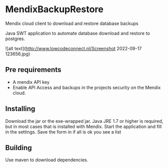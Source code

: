 # MendixBackupRestore
Mendix cloud client to download and restore database backups

Java SWT application to automate database download and restore to postgres.

![alt text](http://www.lowcodeconnect.nl/Screenshot 2022-09-17 123656.jpg)


## Pre requirements

* A mendix API key
* Enable API Access and backups in the projects security on the Mendix cloud.

## Installing
Download the jar or the exe-wrapped jar. Java JRE 1.7 or higher is required, but in most cases that is installed with Mendix.
Start the application and fill in the settings. Save the form in if all is ok you see a list 


## Building

Use maven to download dependencies.


